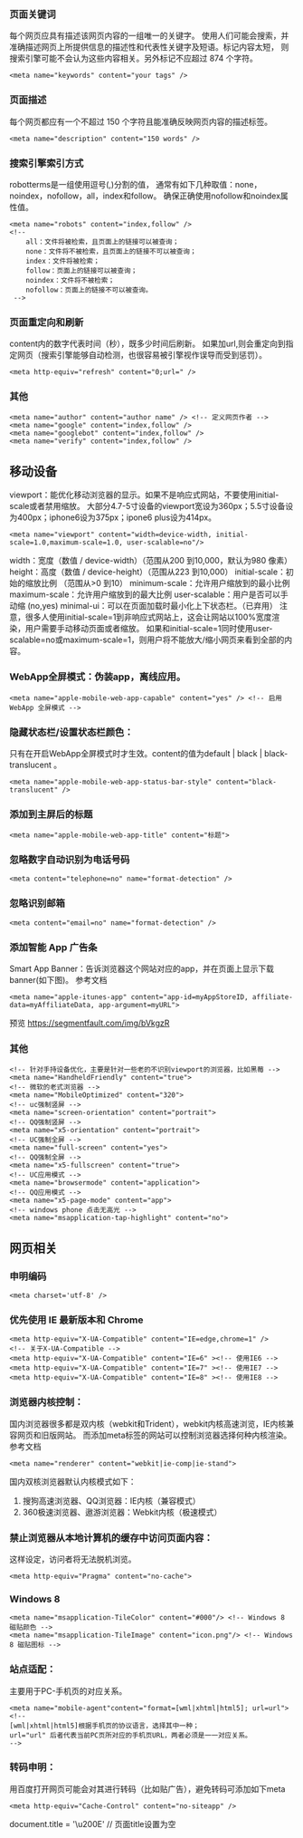 ### 页面关键词
每个网页应具有描述该网页内容的一组唯一的关键字。
使用人们可能会搜索，并准确描述网页上所提供信息的描述性和代表性关键字及短语。标记内容太短，
则搜索引擎可能不会认为这些内容相关。另外标记不应超过 874 个字符。
```
<meta name="keywords" content="your tags" />
```
### 页面描述
每个网页都应有一个不超过 150 个字符且能准确反映网页内容的描述标签。
```
<meta name="description" content="150 words" />
```
### 搜索引擎索引方式
robotterms是一组使用逗号(,)分割的值，
通常有如下几种取值：none，noindex，nofollow，all，index和follow。
确保正确使用nofollow和noindex属性值。
```
<meta name="robots" content="index,follow" />
<!--
    all：文件将被检索，且页面上的链接可以被查询；
    none：文件将不被检索，且页面上的链接不可以被查询；
    index：文件将被检索；
    follow：页面上的链接可以被查询；
    noindex：文件将不被检索；
    nofollow：页面上的链接不可以被查询。
 -->
 ```
 ### 页面重定向和刷新
 content内的数字代表时间（秒），既多少时间后刷新。
 如果加url,则会重定向到指定网页（搜索引擎能够自动检测，也很容易被引擎视作误导而受到惩罚）。
 ```
<meta http-equiv="refresh" content="0;url=" />
 ```
 ### 其他
 ```
<meta name="author" content="author name" /> <!-- 定义网页作者 -->
<meta name="google" content="index,follow" />
<meta name="googlebot" content="index,follow" />
<meta name="verify" content="index,follow" />
 ```
 
## 移动设备
viewport：能优化移动浏览器的显示。如果不是响应式网站，不要使用initial-scale或者禁用缩放。
大部分4.7-5寸设备的viewport宽设为360px；5.5寸设备设为400px；iphone6设为375px；ipone6 plus设为414px。
 ```
<meta name="viewport" content="width=device-width, initial-scale=1.0,maximum-scale=1.0, user-scalable=no"/>
 ```
<!-- `width=device-width` 会导致 iPhone 5 添加到主屏后以 WebApp 全屏模式打开页面时出现黑边  -->
width：宽度（数值 / device-width）（范围从200 到10,000，默认为980 像素）
height：高度（数值 / device-height）（范围从223 到10,000）
initial-scale：初始的缩放比例 （范围从>0 到10）
minimum-scale：允许用户缩放到的最小比例
maximum-scale：允许用户缩放到的最大比例
user-scalable：用户是否可以手动缩 (no,yes)
minimal-ui：可以在页面加载时最小化上下状态栏。（已弃用）
注意，很多人使用initial-scale=1到非响应式网站上，这会让网站以100%宽度渲染，用户需要手动移动页面或者缩放。
如果和initial-scale=1同时使用user-scalable=no或maximum-scale=1，则用户将不能放大/缩小网页来看到全部的内容。

 ### WebApp全屏模式：伪装app，离线应用。
  ```
<meta name="apple-mobile-web-app-capable" content="yes" /> <!-- 启用 WebApp 全屏模式 -->
 ```
 ### 隐藏状态栏/设置状态栏颜色：
 只有在开启WebApp全屏模式时才生效。content的值为default | black | black-translucent 。
 ```
<meta name="apple-mobile-web-app-status-bar-style" content="black-translucent" />
 ```
 ### 添加到主屏后的标题
 ```
<meta name="apple-mobile-web-app-title" content="标题">
 ```
 ### 忽略数字自动识别为电话号码
 ```
<meta content="telephone=no" name="format-detection" /> 
 ```
 ### 忽略识别邮箱
 ```
<meta content="email=no" name="format-detection" />
 ```
 ### 添加智能 App 广告条 
 Smart App Banner：告诉浏览器这个网站对应的app，并在页面上显示下载banner(如下图)。
 参考文档
 ```
<meta name="apple-itunes-app" content="app-id=myAppStoreID, affiliate-data=myAffiliateData, app-argument=myURL">
```
预览 https://segmentfault.com/img/bVkgzR

### 其他
 ```
<!-- 针对手持设备优化，主要是针对一些老的不识别viewport的浏览器，比如黑莓 -->
<meta name="HandheldFriendly" content="true">
<!-- 微软的老式浏览器 -->
<meta name="MobileOptimized" content="320">
<!-- uc强制竖屏 -->
<meta name="screen-orientation" content="portrait">
<!-- QQ强制竖屏 -->
<meta name="x5-orientation" content="portrait">
<!-- UC强制全屏 -->
<meta name="full-screen" content="yes">
<!-- QQ强制全屏 -->
<meta name="x5-fullscreen" content="true">
<!-- UC应用模式 -->
<meta name="browsermode" content="application">
<!-- QQ应用模式 -->
<meta name="x5-page-mode" content="app">
<!-- windows phone 点击无高光 -->
<meta name="msapplication-tap-highlight" content="no">
 ```
 
## 网页相关
### 申明编码
 ```
<meta charset='utf-8' />
 ```
### 优先使用 IE 最新版本和 Chrome
 ```
<meta http-equiv="X-UA-Compatible" content="IE=edge,chrome=1" />
<!-- 关于X-UA-Compatible -->
<meta http-equiv="X-UA-Compatible" content="IE=6" ><!-- 使用IE6 -->
<meta http-equiv="X-UA-Compatible" content="IE=7" ><!-- 使用IE7 -->
<meta http-equiv="X-UA-Compatible" content="IE=8" ><!-- 使用IE8 -->
 ```
### 浏览器内核控制：
国内浏览器很多都是双内核（webkit和Trident），webkit内核高速浏览，IE内核兼容网页和旧版网站。
而添加meta标签的网站可以控制浏览器选择何种内核渲染。参考文档
 ```
 <meta name="renderer" content="webkit|ie-comp|ie-stand">
  ```
国内双核浏览器默认内核模式如下：
1. 搜狗高速浏览器、QQ浏览器：IE内核（兼容模式）
2. 360极速浏览器、遨游浏览器：Webkit内核（极速模式）

### 禁止浏览器从本地计算机的缓存中访问页面内容：
这样设定，访问者将无法脱机浏览。
 ```
<meta http-equiv="Pragma" content="no-cache">
 ```
### Windows 8
 ```
<meta name="msapplication-TileColor" content="#000"/> <!-- Windows 8 磁贴颜色 -->
<meta name="msapplication-TileImage" content="icon.png"/> <!-- Windows 8 磁贴图标 -->
 ```
### 站点适配：
主要用于PC-手机页的对应关系。
 ```
<meta name="mobile-agent"content="format=[wml|xhtml|html5]; url=url">
<!--
[wml|xhtml|html5]根据手机页的协议语言，选择其中一种；
url="url" 后者代表当前PC页所对应的手机页URL，两者必须是一一对应关系。
 -->
  ```
### 转码申明：
用百度打开网页可能会对其进行转码（比如贴广告），避免转码可添加如下meta
 ```
<meta http-equiv="Cache-Control" content="no-siteapp" />
 ```

document.title = '\u200E' // 页面title设置为空
